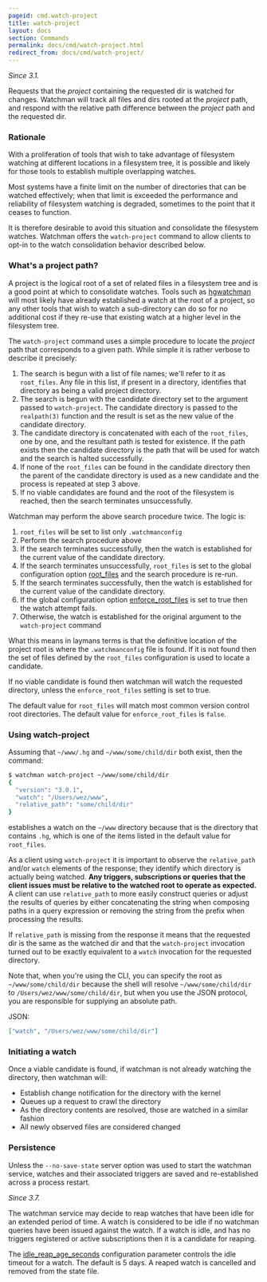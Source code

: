 ```yaml
---
pageid: cmd.watch-project
title: watch-project
layout: docs
section: Commands
permalink: docs/cmd/watch-project.html
redirect_from: docs/cmd/watch-project/
---
```


*Since 3.1.*

Requests that the *project* containing the requested dir is watched for
changes.  Watchman will track all files and dirs rooted at the *project* path,
and respond with the relative path difference between the *project* path and
the requested dir.

### Rationale

With a proliferation of tools that wish to take advantage of
filesystem watching at different locations in a filesystem tree, it is
possible and likely for those tools to establish multiple overlapping
watches.

Most systems have a finite limit on the number of directories that can be
watched effectively; when that limit is exceeded the performance and
reliability of filesystem watching is degraded, sometimes to the point that it
ceases to function.

It is therefore desirable to avoid this situation and consolidate the
filesystem watches.  Watchman offers the `watch-project` command to allow
clients to opt-in to the watch consolidation behavior described below.

### What's a project path?

A project is the logical root of a set of related files in a filesystem tree
and is a good point at which to consolidate watches.  Tools such as
[hgwatchman](https://bitbucket.org/facebook/hgwatchman) will most likely have
already established a watch at the root of a project, so any other tools that
wish to watch a sub-directory can do so for no additional cost if they re-use
that existing watch at a higher level in the filesystem tree.

The `watch-project` command uses a simple procedure to locate the
*project* path that corresponds to a given path.  While simple it is
rather verbose to describe it precisely:

1. The search is begun with a list of file names; we'll refer to it as
   `root_files`.  Any file in this list, if present in a directory,
   identifies that directory as being a valid project directory.
2. The search is begun with the candidate directory set to the argument
   passed to `watch-project`.  The candidate directory is passed to
   the `realpath(3)` function and the result is set as the new value
   of the candidate directory.
3. The candidate directory is concatenated with each of the `root_files`,
   one by one, and the resultant path is tested for existence.  If the
   path exists then the candidate directory is the path that will be used
   for watch and the search is halted successfully.
4. If none of the `root_files` can be found in the candidate directory
   then the parent of the candidate directory is used as a new candidate
   and the process is repeated at step 3 above.
5. If no viable candidates are found and the root of the filesystem is reached,
   then the search terminates unsuccessfully.

Watchman may perform the above search procedure twice.  The logic is:

1. `root_files` will be set to list only `.watchmanconfig`
2. Perform the search procedure above
3. If the search terminates successfully, then the watch is established
   for the current value of the candidate directory.
4. If the search terminates unsuccessfully, `root_files` is set to
   the global configuration option [root_files](../config.html#root_files)
   and the search procedure is re-run.
5. If the search terminates successfully, then the watch is established
   for the current value of the candidate directory.
6. If the global configuration option
   [enforce_root_files](../config.html#enforce_root_files) is set to true
   then the watch attempt fails.
7. Otherwise, the watch is established for the original argument to the
   `watch-project` command

What this means in laymans terms is that the definitive location  of the
project root is where the `.watchmanconfig` file is found.  If it is
not found then the set of files defined by the `root_files` configuration
is used to locate a candidate.

If no viable candidate is found then watchman will watch the requested
directory, unless the `enforce_root_files` setting is set to true.

The default value for `root_files` will match most common version control
root directories.  The default value for `enforce_root_files` is `false`.

### Using watch-project

Assuming that `~/www/.hg` and `~/www/some/child/dir` both exist, then
the command:

```bash
$ watchman watch-project ~/www/some/child/dir
{
  "version": "3.0.1",
  "watch": "/Users/wez/www",
  "relative_path": "some/child/dir"
}
```

establishes a watch on the `~/www` directory because that is the directory
that contains `.hg`, which is one of the items listed in the default value
for `root_files`.

As a client using `watch-project` it is important to observe the
`relative_path` and/or `watch` elements of the response; they identify which
directory is actually being watched.  **Any triggers, subscriptions or queries
that the client issues must be relative to the watched root to operate as
expected.**  A client can use `relative_path` to more easily construct
queries or adjust the results of queries by either concatenating the string
when composing paths in a query expression or removing the string from the
prefix when processing the results.

If `relative_path` is missing from the response it means that the requested
dir is the same as the watched dir and that the `watch-project` invocation
turned out to be exactly equivalent to a `watch` invocation for the requested
directory.

Note that, when you're using the CLI, you can specify the root as
`~/www/some/child/dir` because the shell will resolve `~/www/some/child/dir` to
`/Users/wez/www/some/child/dir`, but when you use the JSON protocol, you are
responsible for supplying an absolute path.

JSON:

```json
["watch", "/Users/wez/www/some/child/dir"]
```

### Initiating a watch

Once a viable candidate is found, if watchman is not already watching the
directory, then watchman will:

 * Establish change notification for the directory with the kernel
 * Queues up a request to crawl the directory
 * As the directory contents are resolved, those are watched in a similar
   fashion
 * All newly observed files are considered changed

### Persistence

Unless the `--no-save-state` server option was used to start the watchman
service, watches and their associated triggers are saved and re-established
across a process restart.

*Since 3.7.*

The watchman service may decide to reap watches that have been idle for an
extended period of time.  A watch is considered to be idle if no watchman
queries have been issued against the watch.  If a watch is idle, and has no
triggers registered or active subscriptions then it is a candidate for reaping.

The [idle_reap_age_seconds](../config.html#idle-reap-age-seconds) configuration
parameter controls the idle timeout for a watch.  The default is 5 days.
A reaped watch is cancelled and removed from the state file.
